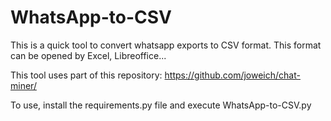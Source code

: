 # WhatsApp-to-CSV
This is a quick tool to convert whatsapp exports to CSV format. This format can be opened by Excel, Libreoffice... 

This tool uses part of this repository: https://github.com/joweich/chat-miner/

To use, install the requirements.py file and execute WhatsApp-to-CSV.py
